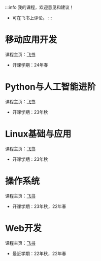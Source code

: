 :::info
我的课程，欢迎意见和建议！
* 可在飞书上评论。
:::

# 移动应用开发
课程主页：[飞书](https://imguyong.feishu.cn/wiki/Mnjawk9nQijpRMktb8ucprDgn2g)
* 开课学期：24年春

# Python与人工智能进阶
课程主页：[飞书](https://imguyong.feishu.cn/wiki/LSOoww7w4i9ZEHkxy5zcEhy5nvf)
* 开课学期：23年秋

# Linux基础与应用
课程主页：[飞书](https://imguyong.feishu.cn/wiki/CLHqwQWZXidSGUkx4K8cRpPsnxh)
* 开课学期：23年秋

# 操作系统
课程主页：[飞书](https://imguyong.feishu.cn/docx/H7xtdEaaRogRFyxJJFic24sSncg)
* 开课学期：23年秋，22年春


# Web开发
课程主页：[飞书](https://imguyong.feishu.cn/wiki/Elvnw4e4ai1K0gkiZWRcg1S2npJ)
* 最近学期：22年秋，22年春

